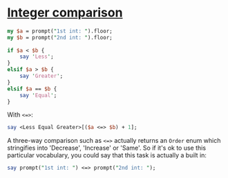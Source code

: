 [1]: https://rosettacode.org/wiki/Integer_comparison

# [Integer comparison][1]

```perl
my $a = prompt("1st int: ").floor;
my $b = prompt("2nd int: ").floor;
 
if $a < $b {
    say 'Less';
}
elsif $a > $b {
    say 'Greater';
}
elsif $a == $b {
    say 'Equal';
}
```


With `<=>`:

```perl
say <Less Equal Greater>[($a <=> $b) + 1];
```


A three-way comparison such as `<=>` actually returns an `Order` enum which stringifies into 'Decrease', 'Increase' or 'Same'. So if it's ok to use this particular vocabulary, you could say that this task is actually a built in:

```perl
say prompt("1st int: ") <=> prompt("2nd int: ");
```